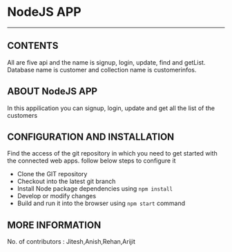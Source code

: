**NodeJS APP**
===============================================

- - -


CONTENTS
---------
All are five api and the name is signup, login, update, find and getList.
Database name is customer and collection name is customerinfos. 
 

ABOUT NodeJS APP 
----------------------------------
In this appilication you can signup, login, update and get all the list of the
 customers 

CONFIGURATION AND INSTALLATION
-------------------------------

Find the access of the git repository in which you need to get started with the connected web apps. follow below steps to configure it

 - Clone the GIT repository
 - Checkout into the latest git branch
 - Install Node package dependencies using  ``npm install``
 - Develop or modify changes
 - Build and run it into the browser using ``npm start`` command

MORE INFORMATION
----------------
No. of contributors : Jitesh,Anish,Rehan,Arijit

